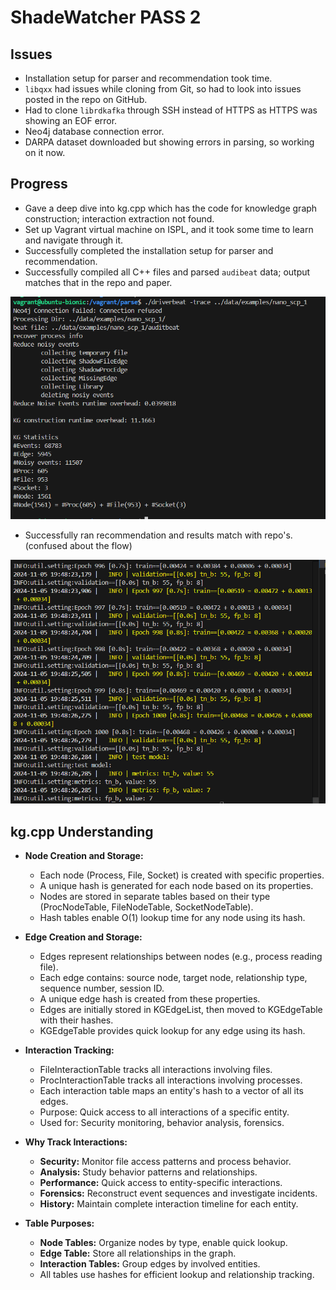 # ShadeWatcher PASS 2

## Issues
- Installation setup for parser and recommendation took time.
- `libqxx` had issues while cloning from Git, so had to look into issues posted in the repo on GitHub.
- Had to clone `librdkafka` through SSH instead of HTTPS as HTTPS was showing an EOF error.
- Neo4j database connection error.
- DARPA dataset downloaded but showing errors in parsing, so working on it now.

## Progress
- Gave a deep dive into kg.cpp which has the code for knowledge graph construction; interaction extraction not found.
- Set up Vagrant virtual machine on ISPL, and it took some time to learn and navigate through it.
- Successfully completed the installation setup for parser and recommendation.
- Successfully compiled all C++ files and parsed `audibeat` data; output matches that in the repo and paper.




 ![audibeat parse](images/audibeat%20parse%20result.png)


- Successfully ran recommendation and results match with repo's. (confused about the flow)


 ![recommendation result](images/train%20result%20recommendation.png)


## kg.cpp Understanding
- **Node Creation and Storage:**
  - Each node (Process, File, Socket) is created with specific properties.
  - A unique hash is generated for each node based on its properties.
  - Nodes are stored in separate tables based on their type (ProcNodeTable, FileNodeTable, SocketNodeTable).
  - Hash tables enable O(1) lookup time for any node using its hash.
  
- **Edge Creation and Storage:**
  - Edges represent relationships between nodes (e.g., process reading file).
  - Each edge contains: source node, target node, relationship type, sequence number, session ID.
  - A unique edge hash is created from these properties.
  - Edges are initially stored in KGEdgeList, then moved to KGEdgeTable with their hashes.
  - KGEdgeTable provides quick lookup for any edge using its hash.
  
- **Interaction Tracking:**
  - FileInteractionTable tracks all interactions involving files.
  - ProcInteractionTable tracks all interactions involving processes.
  - Each interaction table maps an entity's hash to a vector of all its edges.
  - Purpose: Quick access to all interactions of a specific entity.
  - Used for: Security monitoring, behavior analysis, forensics.
  
- **Why Track Interactions:**
  - **Security:** Monitor file access patterns and process behavior.
  - **Analysis:** Study behavior patterns and relationships.
  - **Performance:** Quick access to entity-specific interactions.
  - **Forensics:** Reconstruct event sequences and investigate incidents.
  - **History:** Maintain complete interaction timeline for each entity.
  
- **Table Purposes:**
  - **Node Tables:** Organize nodes by type, enable quick lookup.
  - **Edge Table:** Store all relationships in the graph.
  - **Interaction Tables:** Group edges by involved entities.
  - All tables use hashes for efficient lookup and relationship tracking.
